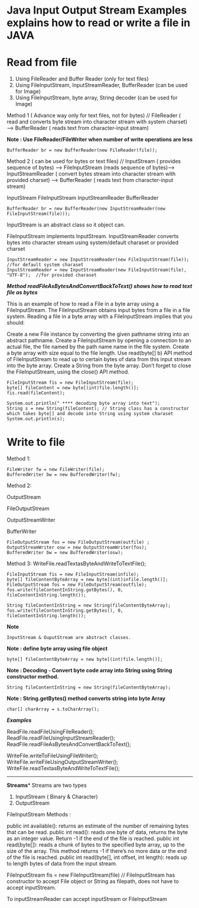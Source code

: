 Java Input Output Stream Examples explains how to read or write a file in JAVA
=====

# Read from file

1) Using FileReader and Buffer Reader (only for text files)
2) Using FileInputStream, InputStreamReader, BufferReader (can be used for Image)
3) Using FileInputStream, byte array, String decoder (can be used for Image)
	 
Method 1 ( Advance way only for text files, not for bytes)
//	FileReader ( read and converts byte stream into character stream with system charset) —> BufferReader ( reads text from character-input stream)

**Note : Use FileReader/FileWriter when number of write operations are less**

```
BufferReader br = new BufferReader(new FileReader(file));
```

Method 2 ( can be used for bytes or text files)
//	InputStream ( provides sequence of bytes) —> FileInputStream (reads sequence of bytes)—> InputStreamReader ( convert bytes stream into character stream with provided charset) —> BufferReader ( reads text from character-input stream)

InputStream
FileInputStream
InputStreamReader
BufferReader

```
BufferReader br = new BufferReader(new InputStreamReader(new FileInputStream(file)));
```

InputStream is an abstract class so it object can.

FileInputStream implements InputStream.
InputStreamReader converts bytes into character stream using system/default charaset or provided charset

```
InputStreamReader = new InputStreamReader(new FileInputStream(file));  //for default system charaset
InputStreamReader = new InputStreamReader(new FileInputStream(file), "UTF-8");  //for provided charaset
```

***Method readFileAsBytesAndConvertBackToText() shows how to read text file as bytes***

This is an example of how to read a File in a byte array using a FileInputStream. The FileInputStream obtains input bytes from a file in a file system. Reading a file in a byte array with a FileInputStream implies that you should:

Create a new File instance by converting the given pathname string into an abstract pathname.
Create a FileInputStream by opening a connection to an actual file, the file named by the path name name in the file system.
Create a byte array with size equal to the file length.
Use read(byte[] b) API method of FileInputStream to read up to certain bytes of data from this input stream into the byte array.
Create a String from the byte array.
Don’t forget to close the FileInputStream, using the close() API method.

```
FileInputStream fis = new FileInputStream(file);
byte[] fileContent = new byte[(int)file.length()];
fis.read(fileContent);
		
System.out.println(" **** decoding byte array into text");
String s = new String(fileContent); // String class has a constructor which takes byte[] and decode into String using system charaset
System.out.println(s);
```

# Write to file

Method 1:

```
FileWriter fw = new FileWriter(file);
BufferedWriter bw = new BufferedWriter(fw);
```

Method 2:

OutputStream

FileOutputStream

OutputStreamWriter

BufferWriter

```
FileOutputStream fos = new FileOutputStream(outfile) ;
OutputStreamWriter osw = new OutputStreamWriter(fos);
BufferedWriter bw = new BufferedWriter(osw);
```
Method 3: WriteFile.readTextasByteAndWriteToTextFile();

```
FileInputStream fis = new FileInputStream(infile);
byte[] fileContentByteArray = new byte[(int)infile.length()];
FileOutputStream fos = new FileOutputStream(outfile);
fos.write(fileContentInString.getBytes(), 0, fileContentInString.length());

```

```
String fileContentInString = new String(fileContentByteArray);
fos.write(fileContentInString.getBytes(), 0, fileContentInString.length());
```

**Note**

```
InputStream & OuputStream are abstract classes.
```

**Note : define byte array using file object**

```
byte[] fileContentByteArray = new byte[(int)file.length()];

```

**Note : Decoding - Convert byte code array into String using String constructor method.**

```
String fileContentInString = new String(fileContentByteArray);
```

**Note : String.getBytes() method converts string into byte Array**

```
char[] charArray = s.toCharArray();

```

***Examples*** 

ReadFile.readFileUsingFileReader();            
ReadFile.readFileUsingInputStreamReader();     
ReadFile.readFileAsBytesAndConvertBackToText();

WriteFile.writeToFileUsingFileWriter();    
WriteFile.writeFileUsingOutputStreamWriter();  
WriteFile.readTextasByteAndWriteToTextFile();  


***************************************************

**Streams***
Streams are two types 
1) InputStream ( Binary & Character)
2) OutputStream

FileInputStream Methods :

public int available(): returns an estimate of the number of remaining bytes that can be read.
public int read(): reads one byte of data, returns the byte as an integer value. Return -1 if the end of the file is reached.
public int read(byte[]): reads a chunk of bytes to the specified byte array, up to the size of the array. This method returns -1 if there’s no more data or the end of the file is reached.
public int read(byte[], int offset, int length): reads up to length bytes of data from the input stream. 

FileInputStream fis = new FileInputStream(file) // FileInputStream has constructor to accept File object or String as filepath, does not have to accept inputStream.

To inputStreamReader can accept inputStream or FileInputStream


